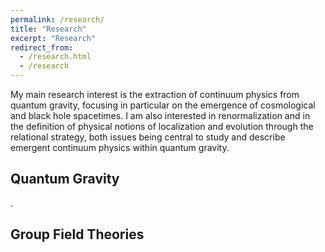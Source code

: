 ```yaml
---
permalink: /research/
title: "Research"
excerpt: "Research"
redirect_from:
  - /research.html
  - /research
---
```

My main research interest is the extraction of continuum physics from quantum gravity, focusing in particular on the emergence of cosmological and black hole spacetimes. I am also interested in renormalization and in the definition of physical notions of localization and evolution through the relational strategy, both issues being central to study and describe emergent continuum physics within quantum gravity.

<h2 id="active">
Quantum Gravity
</h2>

.

<h2 id="active">
Group Field Theories
</h2>


